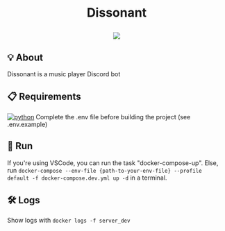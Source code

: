 <h1 align=center>
 <p>
 Dissonant
 </p>
 <img src="https://composer-harmoniser.com/wp-content/uploads/2023/06/dissonant.jpg">
</h1>

## 💡 About

Dissonant is a music player Discord bot

## 📋 Requirements

[![python](https://badgen.net/static/NodeJS/22.12+/green?icon=https://nodejs.org/static/logos/jsIconGreen.svg)](https://nodejs.org)
Complete the .env file before building the project (see .env.example)

## 🚀 Run

If you're using VSCode, you can run the task "docker-compose-up".
Else, run `docker-compose --env-file {path-to-your-env-file} --profile default -f docker-compose.dev.yml up -d` in a terminal.

## 🛠️ Logs

Show logs with `docker logs -f server_dev`

<!-- ## 🧪 Test -->
